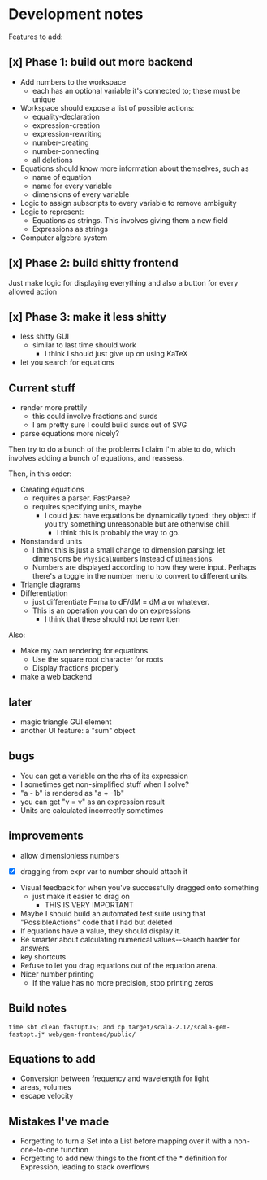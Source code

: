 # Development notes

Features to add:

## [x] Phase 1: build out more backend

- Add numbers to the workspace
  - each has an optional variable it's connected to; these must be unique
- Workspace should expose a list of possible actions:
  - equality-declaration
  - expression-creation
  - expression-rewriting
  - number-creating
  - number-connecting
  - all deletions
- Equations should know more information about themselves, such as
  - name of equation
  - name for every variable
  - dimensions of every variable
- Logic to assign subscripts to every variable to remove ambiguity
- Logic to represent:
  - Equations as strings. This involves giving them a new field
  - Expressions as strings
- Computer algebra system

## [x] Phase 2: build shitty frontend

Just make logic for displaying everything and also a button for every allowed action


## [x] Phase 3: make it less shitty

- less shitty GUI
  - similar to last time should work
    - I think I should just give up on using KaTeX
- let you search for equations

## Current stuff

- render more prettily
  - this could involve fractions and surds
  - I am pretty sure I could build surds out of SVG
- parse equations more nicely?

Then try to do a bunch of the problems I claim I'm able to do, which involves adding a bunch of equations, and reassess.

Then, in this order:

- Creating equations
  - requires a parser. FastParse?
  - requires specifying units, maybe
    - I could just have equations be dynamically typed: they object if you try something unreasonable but are otherwise chill.
      - I think this is probably the way to go.
- Nonstandard units
  - I think this is just a small change to dimension parsing: let dimensions be `PhysicalNumber`s instead of `Dimension`s.
  - Numbers are displayed according to how they were input. Perhaps there's a toggle in the number menu to convert to different units.
- Triangle diagrams
- Differentiation
  - just differentiate F=ma to dF/dM = dM a or whatever.
  - This is an operation you can do on expressions
    - I think that these should not be rewritten

Also:

- Make my own rendering for equations.
  - Use the square root character for roots
  - Display fractions properly
- make a web backend

## later

- magic triangle GUI element
- another UI feature: a "sum" object

## bugs

- You can get a variable on the rhs of its expression
- I sometimes get non-simplified stuff when I solve?
- "a - b" is rendered as "a + -1b"
- you can get "v = v" as an expression result
- Units are calculated incorrectly sometimes


## improvements

- allow dimensionless numbers
- [x] dragging from expr var to number should attach it
- Visual feedback for when you've successfully dragged onto something
  - just make it easier to drag on
    - THIS IS VERY IMPORTANT
- Maybe I should build an automated test suite using that "PossibleActions" code that I had but deleted
- If equations have a value, they should display it.
- Be smarter about calculating numerical values--search harder for answers.
- key shortcuts
- Refuse to let you drag equations out of the equation arena.
- Nicer number printing
    - If the value has no more precision, stop printing zeros

## Build notes

    time sbt clean fastOptJS; and cp target/scala-2.12/scala-gem-fastopt.j* web/gem-frontend/public/

## Equations to add

- Conversion between frequency and wavelength for light
- areas, volumes
- escape velocity


## Mistakes I've made

- Forgetting to turn a Set into a List before mapping over it with a non-one-to-one function
- Forgetting to add new things to the front of the * definition for Expression, leading to stack overflows 
